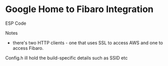 # Google Home to Fibaro Integration

ESP Code

Notes

- there's two HTTP clients - one that uses SSL to access AWS and one to access Fibaro.

Config.h ill hold the build-specific details such as SSID etc

